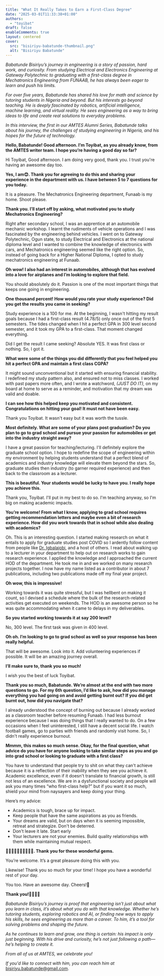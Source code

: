 ```yaml
---
title: "What It Really Takes to Earn a First-Class Degree"
date: "2025-03-01T11:33:38+01:00"
authors:
  - "toyibat"
draft: false
enableComments: true
layout: centered
cover:
  src: "bisiriyu-babatunde-thumbnail.png"
  alt: "Bisiriyu Babatunde"
---
```


_Babatunde Bisiriyu’s journey in engineering is a story of passion, hard work, and curiosity. From studying Electrical and Electronics Engineering at Gateway Polytechnic to graduating with a first-class degree in Mechatronics Engineering from FUNAAB, he has always been eager to learn and push his limits._

_For over five years, Babatunde has shared his love for math and science by tutoring students in Nigeria and beyond. But his interests go beyond teaching. He is deeply fascinated by robotics, artificial intelligence, machine learning, and virtual reality. He sees engineering as a way to bring ideas to life and create real solutions to everyday problems._

_In this interview, the first in our AMTES Alumni Series, Babatunde talks about his journey, the challenges of studying engineering in Nigeria, and his hopes for the future of technology._

**Hello, Babatunde! Good afternoon. I’m Toyibat, as you already know, from the AMTES writer team. I hope you’re having a good day so far?**

Hi Toyibat, Good afternoon. I am doing very good, thank you. I trust you're having an awesome day too.

**Yes, I am😊. Thank you for agreeing to do this and sharing your experience in the department with us. I have between 5 to 7 questions for you today.**

It is a pleasure. The Mechatronics Engineering department, Funaab is my home. Shoot please.

**Thank you. I’ll start off by asking, what motivated you to study Mechatronics Engineering?**

Right after secondary school, I was an apprentice at an automobile mechanic workshop. I learnt the rudiments of vehicle operations and I was fascinated by the engineering behind vehicles. I went on to Gateway Polytechnic, Ogun state, to study Electrical and Electronics at the national diploma level and I wanted to combine the knowledge of electronics with cars, and Mechatronics engineering seemed like the right option. So, instead of going back for a Higher National Diploma, I opted to study mechatronics engineering at Funaab.

**Oh wow! I also had an interest in automobiles, although that has evolved into a love for airplanes and I’m looking to explore that field.**

You should absolutely do it. Passion is one of the most important things that keeps one going in engineering.

**One thousand percent! How would you rate your study experience? Did you get the results you came in seeking?**

Study experience is a 100 for me. At the beginning, I wasn't hitting my result goals because I had a first-class result (4.78/5) only once out of the first 5 semesters. The tides changed when I hit a perfect GPA in 300 level second semester, and it took my GPA to a first-class. That moment changed everything.

Did I get the result I came seeking? Absolute YES. It was first class or nothing. So, I got it.

**What were some of the things you did differently that you feel helped you hit a perfect GPA and maintain a first class CGPA?**

It might sound unconventional but it started with ensuring financial stability. I redefined my study pattern also, and ensured not to miss classes. I worked with past papers more often, and I wrote a watchword, _(JUST DO IT),_ on my board at home to serve as a reminder, and motivation that my dream was valid and doable.

**I can see how this helped keep you motivated and consistent. Congratulations on hitting your goal! It must not have been easy.**

Thank you Toyibat. It wasn't easy but it was worth the tussle.

**Most definitely. What are some of your plans post graduation? Do you plan to go to grad school and pursue your passion for automobiles or get into the industry straight away?**

I have a great passion for teaching/lecturing. I'll definitely explore the graduate school option. I hope to redefine the scope of engineering within my environment by helping students understand that a perfect blend of academics and industry knowledge will elevate them beyond the stars. So, graduate studies then industry (to garner required experience) and then back to the classroom as a lecturer.

**This is beautiful. Your students would be lucky to have you. I really hope you achieve this.**

Thank you, Toyibat. I'll put in my best to do so. I'm teaching anyway, so I'm big on making academic impacts.

**You’re welcome! From what I know, applying to grad school requires getting recommendation letters and maybe even a bit of research experience. How did you work towards that in school while also dealing with academics?**

Oh. This is an interesting question. I started making research on what it entails to apply for graduate studies post COVID so I ardently follow content from people like [Dr. Igbalajobi](https://www.linkedin.com/in/olumuyiwa-igbalajobi/), and a host of others. I read about walking up to a lecturer in your department to help out on research works to gain research experience. I applied the knowledge and I approached the current HOD of the department. He took me in and we worked on many research projects together. I now have my name listed as a contributor in about 7 publications, including two publications made off my final year project.

**Oh wow, this is impressive!**

Working towards it was quite stressful, but I was hellbent on making it count, so I devised a schedule where the bulk of the research-related activities get executed on weekends. The HOD is an awesome person so he was quite accommodating when it came to delays in my deliverables.

**So you started working towards it at say 200 level?**

No, 300 level. The first task was given in 400 level.

**Oh oh. I’m looking to go to grad school as well so your response has been really helpful.**

That will be awesome. Look into it. Add volunteering experiences if possible. It will be an amazing journey overall.

**I’ll make sure to, thank you so much!**

I wish you the best of luck Toyibat.

**Thank you so much, Babatunde. We’re almost at the end with two more questions to go. For my 6th question, I’d like to ask, how did you manage everything you had going on and avoid getting burnt out? If you did get burnt out, how did you navigate that?**

I already understood the concept of burning out because I already worked as a classroom teacher before resuming Funaab. I had less burnout experience because I was doing things that I really wanted to do. On a few occasions when I feel uninterested, I still have a decent social life. I watch football games, go to parties with friends and randomly visit home. So, I didn't really experience burnout.

**Mmmm, this makes so much sense. Okay, for the final question, what advice do you have for anyone looking to take similar steps as you and go into grad school or looking to graduate with a first class?**

You have to understand that people try to shit on what they can't achieve because it is a reflection of their inability when they see you achieve it. Academic excellence, even if it doesn't translate to financial growth, is still not less of an excellence. We are in a dysfunctional society and people will ask you many times “who first-class help?” but if you want it so much, shield your mind from naysayers and keep doing your thing.

Here’s my advice:

- Academics is tough, brace up for impact.
- Keep people that have the same aspirations as you as friends.
- Your dreams are valid, but on days when it is seeming impossible, retreat and strategize. Don't be deterred.
- Don't leave it late. Start early
- Your lecturers are not your enemies. Build quality relationships with them while maintaining mutual respect.

**👏🏾👏🏾👏🏾👏🏾👏🏾. Thank you for these wonderful gems.**

You’re welcome. It’s a great pleasure doing this with you.

Likewise! Thank you so much for your time! I hope you have a wonderful rest of your day.

You too. Have an awesome day. Cheers!🎉

**Thank you!💃🏾💃🏾**

_Babatunde Bisiriyu’s journey is proof that engineering isn’t just about what you learn in class, it’s about what you do with that knowledge. Whether he’s tutoring students, exploring robotics and AI, or finding new ways to apply his skills, he sees engineering as more than a career. To him, it’s a tool for solving problems and shaping the future._

_As he continues to learn and grow, one thing is certain: his impact is only just beginning. With his drive and curiosity, he’s not just following a path—he’s helping to create it._

_From all of us at AMTES, we celebrate you!_

_If you'd like to connect with him, you can reach him at_ <bisiriyu.babatunde@gmail.com>.
